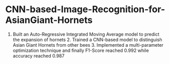 # CNN-based-Image-Recognition-for-AsianGiant-Hornets
1. Built an Auto-Regressive Integrated Moving Average model to predict the expansion of hornets 2. Trained a CNN-based model to distinguish Asian Giant Hornets from other bees 3. Implemented a multi-parameter optimization technique and finally F1-Score reached 0.992 while accuracy reached 0.987
